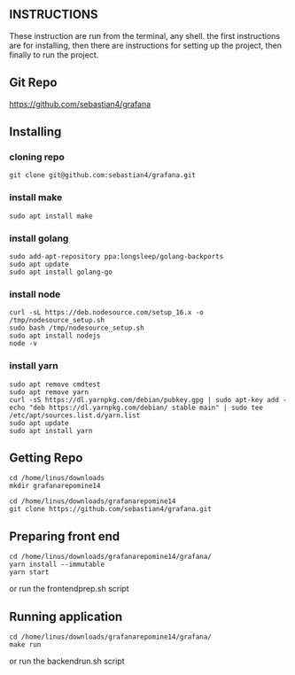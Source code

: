 INSTRUCTIONS
------------

These instruction are run from the terminal, any shell. the first instructions are for installing, then there are instructions for setting up the project, then finally to run the project.


## Git Repo

https://github.com/sebastian4/grafana


## Installing

### cloning repo 
```
git clone git@github.com:sebastian4/grafana.git
```

### install make
```
sudo apt install make
```

### install golang
```
sudo add-apt-repository ppa:longsleep/golang-backports
sudo apt update
sudo apt install golang-go
```

### install node
```
curl -sL https://deb.nodesource.com/setup_16.x -o /tmp/nodesource_setup.sh
sudo bash /tmp/nodesource_setup.sh
sudo apt install nodejs
node -v
```

### install yarn
```
sudo apt remove cmdtest
sudo apt remove yarn
curl -sS https://dl.yarnpkg.com/debian/pubkey.gpg | sudo apt-key add -
echo "deb https://dl.yarnpkg.com/debian/ stable main" | sudo tee /etc/apt/sources.list.d/yarn.list
sudo apt update
sudo apt install yarn
```

## Getting Repo
```
cd /home/linus/downloads
mkdir grafanarepomine14

cd /home/linus/downloads/grafanarepomine14
git clone https://github.com/sebastian4/grafana.git
```


## Preparing front end

```
cd /home/linus/downloads/grafanarepomine14/grafana/
yarn install --immutable
yarn start
```
or run the frontendprep.sh script

## Running application

```
cd /home/linus/downloads/grafanarepomine14/grafana/
make run
```
or run the backendrun.sh script
